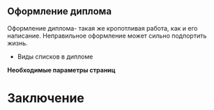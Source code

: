 ## Оформление диплома

Оформление диплома- такая же кропотливая работа, как и его написание. Неправильное оформление может сильно подпортить жизнь.

* Виды списков в дипломе

__Необходимые параметры страниц__

# Заключение